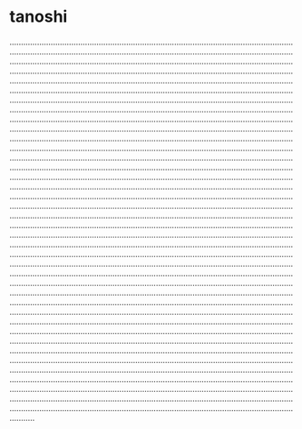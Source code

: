 # tanoshi

...............................................................................................................................................................................................................................................................................................................................................................................................................................................................................................................................................................................................................................................................................................................................................................................................................................................................................................................................................................................................................................................................................................................................................................................................................................................................................................................................................................................................................................................................................................................................................................................................................................................................................................................................................................................................................................................................................................................................................................................................................................................................................................................................................................................................................................................................................................................................................................................................................................................................................................................................................................................................................................................................................................................................................................................................................................................................................................................................................................................................................................................................................................................................................................................................................................................................................................................................................................................................................................................................................................................................................................................................................................................................................................................................................................................................................................................................................................................................................................................................................................................................................................................................................................................................................................................................................................................................................................................................................................................................................................................................................................................................................................................................................................................................................................................................................................................................................................................................................................................................................................................